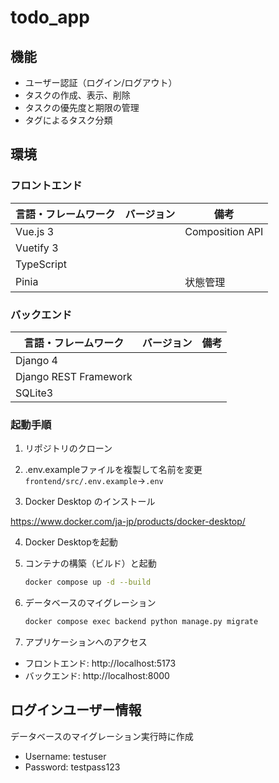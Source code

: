 # todo_app
## 機能
- ユーザー認証（ログイン/ログアウト）
- タスクの作成、表示、削除
- タスクの優先度と期限の管理
- タグによるタスク分類

## 環境
### フロントエンド
| 言語・フレームワーク  | バージョン | 備考 |
| --------------------- | ---------- | --------------- |
| Vue.js 3              |            | Composition API |
| Vuetify 3             |            |                 |
| TypeScript            |            |                 |
| Pinia                 |            | 状態管理         |

### バックエンド
| 言語・フレームワーク  | バージョン | 備考 |
| --------------------- | ---------- | --------------- |
| Django 4              |            |                 |
| Django REST Framework |            |                 |
| SQLite3               |            |                 |

### 起動手順

1. リポジトリのクローン

2. .env.exampleファイルを複製して名前を変更
<code>frontend/src/.env.example</code>→<code>.env</code>

3. Docker Desktop のインストール

https://www.docker.com/ja-jp/products/docker-desktop/

4. Docker Desktopを起動

5. コンテナの構築（ビルド）と起動

   ```bash
   docker compose up -d --build
   ```

6. データベースのマイグレーション

   ```bash
   docker compose exec backend python manage.py migrate
   ```

7. アプリケーションへのアクセス

- フロントエンド: http://localhost:5173
- バックエンド: http://localhost:8000


## ログインユーザー情報
データベースのマイグレーション実行時に作成
- Username: testuser
- Password: testpass123
